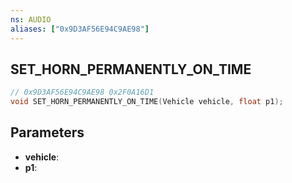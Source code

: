 ```yaml
---
ns: AUDIO
aliases: ["0x9D3AF56E94C9AE98"]
---
```

## SET_HORN_PERMANENTLY_ON_TIME

```c
// 0x9D3AF56E94C9AE98 0x2F0A16D1
void SET_HORN_PERMANENTLY_ON_TIME(Vehicle vehicle, float p1);
```

## Parameters
* **vehicle**: 
* **p1**: 

